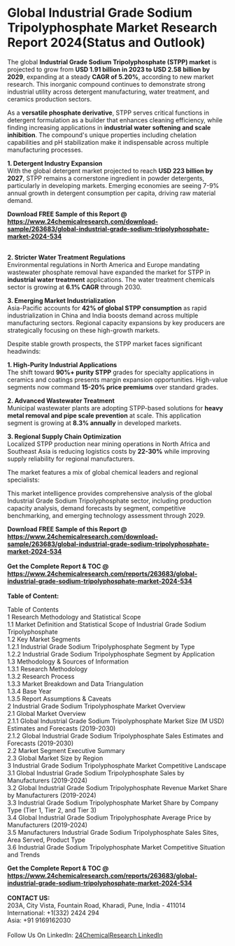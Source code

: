 <h1>Global Industrial Grade Sodium Tripolyphosphate Market Research Report 2024(Status and Outlook)</h1><p>The global <strong>Industrial Grade Sodium Tripolyphosphate (STPP) market</strong> is projected to grow from <strong>USD 1.91 billion in 2023 to USD 2.58 billion by 2029</strong>, expanding at a steady <strong>CAGR of 5.20%</strong>, according to new market research. This inorganic compound continues to demonstrate strong industrial utility across detergent manufacturing, water treatment, and ceramics production sectors.</p><p>As a <strong>versatile phosphate derivative</strong>, STPP serves critical functions in detergent formulation as a builder that enhances cleaning efficiency, while finding increasing applications in <strong>industrial water softening and scale inhibition</strong>. The compound's unique properties including chelation capabilities and pH stabilization make it indispensable across multiple manufacturing processes.</p><p><strong>1. Detergent Industry Expansion</strong><br>
With the global detergent market projected to reach <strong>USD 223 billion by 2027</strong>, STPP remains a cornerstone ingredient in powder detergents, particularly in developing markets. Emerging economies are seeing 7-9% annual growth in detergent consumption per capita, driving raw material demand.</p><div><b>Download FREE Sample of this Report @ 
            <a href="https://www.24chemicalresearch.com/download-sample/263683/global-industrial-grade-sodium-tripolyphosphate-market-2024-534">
            https://www.24chemicalresearch.com/download-sample/263683/global-industrial-grade-sodium-tripolyphosphate-market-2024-534</a></b></div><br><p><strong>2. Stricter Water Treatment Regulations</strong><br>
Environmental regulations in North America and Europe mandating wastewater phosphate removal have expanded the market for STPP in <strong>industrial water treatment</strong> applications. The water treatment chemicals sector is growing at <strong>6.1% CAGR</strong> through 2030.</p><p><strong>3. Emerging Market Industrialization</strong><br>
Asia-Pacific accounts for <strong>42% of global STPP consumption</strong> as rapid industrialization in China and India boosts demand across multiple manufacturing sectors. Regional capacity expansions by key producers are strategically focusing on these high-growth markets.</p><p>Despite stable growth prospects, the STPP market faces significant headwinds:</p><p><strong>1. High-Purity Industrial Applications</strong><br>
The shift toward <strong>90%+ purity STPP</strong> grades for specialty applications in ceramics and coatings presents margin expansion opportunities. High-value segments now command <strong>15-20% price premiums</strong> over standard grades.</p><p><strong>2. Advanced Wastewater Treatment</strong><br>
Municipal wastewater plants are adopting STPP-based solutions for <strong>heavy metal removal and pipe scale prevention</strong> at scale. This application segment is growing at <strong>8.3% annually</strong> in developed markets.</p><p><strong>3. Regional Supply Chain Optimization</strong><br>
Localized STPP production near mining operations in North Africa and Southeast Asia is reducing logistics costs by <strong>22-30%</strong> while improving supply reliability for regional manufacturers.</p><p>The market features a mix of global chemical leaders and regional specialists:</p><p>This market intelligence provides comprehensive analysis of the global Industrial Grade Sodium Tripolyphosphate sector, including production capacity analysis, demand forecasts by segment, competitive benchmarking, and emerging technology assessment through 2029.</p><div><b>Download FREE Sample of this Report @ 
            <a href="https://www.24chemicalresearch.com/download-sample/263683/global-industrial-grade-sodium-tripolyphosphate-market-2024-534">
            https://www.24chemicalresearch.com/download-sample/263683/global-industrial-grade-sodium-tripolyphosphate-market-2024-534</a></b></div><br><div><b>Get the Complete Report & TOC @ 
            <a href="https://www.24chemicalresearch.com/reports/263683/global-industrial-grade-sodium-tripolyphosphate-market-2024-534">
            https://www.24chemicalresearch.com/reports/263683/global-industrial-grade-sodium-tripolyphosphate-market-2024-534</a></b></div><br>
            <b>Table of Content:</b><p>Table of Contents<br />
1 Research Methodology and Statistical Scope<br />
1.1 Market Definition and Statistical Scope of Industrial Grade Sodium Tripolyphosphate<br />
1.2 Key Market Segments<br />
1.2.1 Industrial Grade Sodium Tripolyphosphate Segment by Type<br />
1.2.2 Industrial Grade Sodium Tripolyphosphate Segment by Application<br />
1.3 Methodology & Sources of Information<br />
1.3.1 Research Methodology<br />
1.3.2 Research Process<br />
1.3.3 Market Breakdown and Data Triangulation<br />
1.3.4 Base Year<br />
1.3.5 Report Assumptions & Caveats<br />
2 Industrial Grade Sodium Tripolyphosphate Market Overview<br />
2.1 Global Market Overview<br />
2.1.1 Global Industrial Grade Sodium Tripolyphosphate Market Size (M USD) Estimates and Forecasts (2019-2030)<br />
2.1.2 Global Industrial Grade Sodium Tripolyphosphate Sales Estimates and Forecasts (2019-2030)<br />
2.2 Market Segment Executive Summary<br />
2.3 Global Market Size by Region<br />
3 Industrial Grade Sodium Tripolyphosphate Market Competitive Landscape<br />
3.1 Global Industrial Grade Sodium Tripolyphosphate Sales by Manufacturers (2019-2024)<br />
3.2 Global Industrial Grade Sodium Tripolyphosphate Revenue Market Share by Manufacturers (2019-2024)<br />
3.3 Industrial Grade Sodium Tripolyphosphate Market Share by Company Type (Tier 1, Tier 2, and Tier 3)<br />
3.4 Global Industrial Grade Sodium Tripolyphosphate Average Price by Manufacturers (2019-2024)<br />
3.5 Manufacturers Industrial Grade Sodium Tripolyphosphate Sales Sites, Area Served, Product Type<br />
3.6 Industrial Grade Sodium Tripolyphosphate Market Competitive Situation and Trends<br />
</p><div><b>Get the Complete Report & TOC @ 
            <a href="https://www.24chemicalresearch.com/reports/263683/global-industrial-grade-sodium-tripolyphosphate-market-2024-534">
            https://www.24chemicalresearch.com/reports/263683/global-industrial-grade-sodium-tripolyphosphate-market-2024-534</a></b></div><br><b>CONTACT US:</b><br>
            203A, City Vista, Fountain Road, Kharadi, Pune, India - 411014<br>
            International: +1(332) 2424 294<br>
            Asia: +91 9169162030 <br><br>
            Follow Us On LinkedIn: <a href="https://www.linkedin.com/company/24chemicalresearch/">24ChemicalResearch LinkedIn</a>